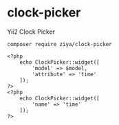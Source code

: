 # clock-picker
Yii2 Clock Picker
```
composer require ziya/clock-picker
```
```
<?php
    echo ClockPicker::widget([
        'model' => $model,
        'attribute' => 'time'
    ]);
?>
<?php
    echo ClockPicker::widget([
        'name' => 'time'
    ]);
?>
```
